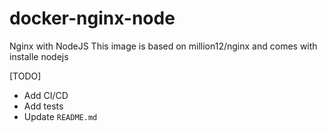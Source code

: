 # docker-nginx-node
Nginx with NodeJS
This image is based on million12/nginx and comes with installe nodejs

[TODO]
- Add CI/CD 
- Add tests
- Update `README.md`
